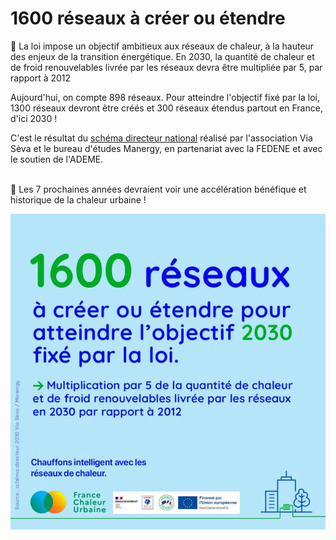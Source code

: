 # 1600 réseaux à créer ou étendre

🏁 La loi impose un objectif ambitieux aux réseaux de chaleur, à la hauteur des enjeux de la  transition énergétique. En 2030, la quantité de chaleur et de froid renouvelables livrée par les réseaux devra être multipliée par 5, par rapport à 2012

Aujourd'hui, on compte 898 réseaux. Pour atteindre l'objectif fixé par la loi, 1300 réseaux devront être créés et 300 réseaux étendus partout en France, d'ici 2030 !

C'est le résultat du [schéma directeur national](https://www.reseauxdechaleur2030.fr/) réalisé par l'association Via Sèva et le bureau d'études Manergy, en partenariat avec la FEDENE et avec le soutien de l'ADEME.

\
🚀 Les 7 prochaines années devraient voir une accélération bénéfique et historique de la chaleur urbaine !



![](.gitbook/assets/1600.jpg)

